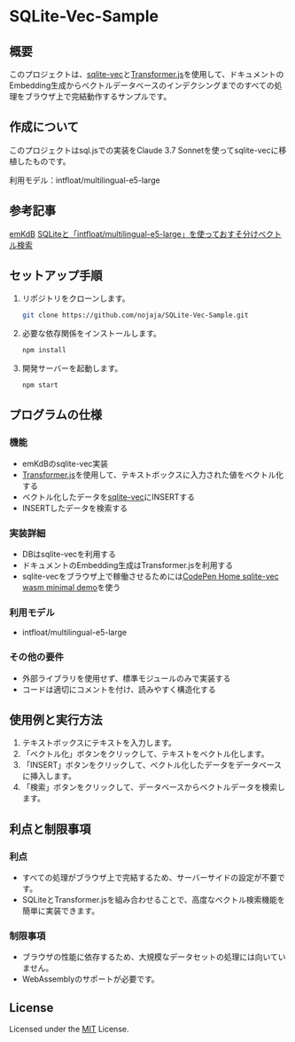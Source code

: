 # SQLite-Vec-Sample

## 概要
このプロジェクトは、[sqlite-vec](https://github.com/asg017/sqlite-vec)と[Transformer.js](https://github.com/huggingface/transformers.js)を使用して、ドキュメントのEmbedding生成からベクトルデータベースのインデクシングまでのすべての処理をブラウザ上で完結動作するサンプルです。

## 作成について
このプロジェクトはsql.jsでの実装をClaude 3.7 Sonnetを使ってsqlite-vecに移植したものです。

利用モデル：intfloat/multilingual-e5-large

## 参考記事
[emKdB](https://emkdb.raspi0124.dev/)
[SQLiteと「intfloat/multilingual-e5-large」を使っておすそ分けベクトル検索](https://qiita.com/kongo-jun/items/8e0f3dda9448d7a20d05)

## セットアップ手順
1. リポジトリをクローンします。
    ```sh
    git clone https://github.com/nojaja/SQLite-Vec-Sample.git
    ```
2. 必要な依存関係をインストールします。
    ```sh
    npm install
    ```
3. 開発サーバーを起動します。
    ```sh
    npm start
    ```

## プログラムの仕様

### 機能
- emKdBのsqlite-vec実装
- [Transformer.js](https://github.com/huggingface/transformers.js)を使用して、テキストボックスに入力された値をベクトル化する
- ベクトル化したデータを[sqlite-vec](https://github.com/asg017/sqlite-vec)にINSERTする
- INSERTしたデータを検索する

### 実装詳細
- DBはsqlite-vecを利用する
- ドキュメントのEmbedding生成はTransformer.jsを利用する
- sqlite-vecをブラウザ上で稼働させるためには[CodePen Home sqlite-vec wasm minimal demo](https://codepen.io/asg017_ucsd/pen/MWMpJNY)を使う

### 利用モデル
- intfloat/multilingual-e5-large

### その他の要件
- 外部ライブラリを使用せず、標準モジュールのみで実装する
- コードは適切にコメントを付け、読みやすく構造化する

## 使用例と実行方法
1. テキストボックスにテキストを入力します。
2. 「ベクトル化」ボタンをクリックして、テキストをベクトル化します。
3. 「INSERT」ボタンをクリックして、ベクトル化したデータをデータベースに挿入します。
4. 「検索」ボタンをクリックして、データベースからベクトルデータを検索します。

## 利点と制限事項
### 利点
- すべての処理がブラウザ上で完結するため、サーバーサイドの設定が不要です。
- SQLiteとTransformer.jsを組み合わせることで、高度なベクトル検索機能を簡単に実装できます。

### 制限事項
- ブラウザの性能に依存するため、大規模なデータセットの処理には向いていません。
- WebAssemblyのサポートが必要です。

## License

Licensed under the [MIT](LICENSE) License.
